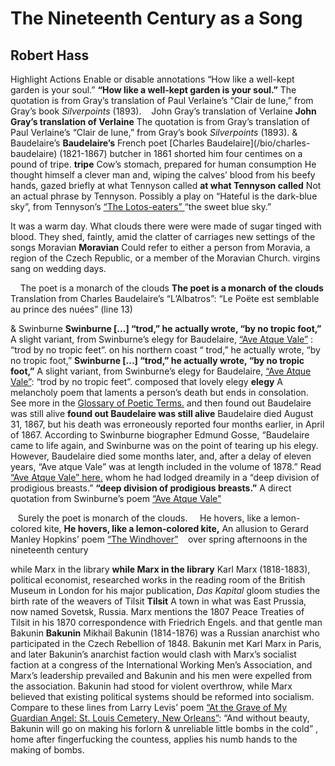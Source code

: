 # The Nineteenth Century as a Song
## Robert Hass
Highlight Actions Enable or disable annotations
“How like a well-kept garden is your soul.” **“How like a well-kept garden is
your soul.”** The quotation is from Gray’s translation of Paul Verlaine’s
“Clair de lune,” from Gray’s book _Silverpoints_ (1893).
   John Gray’s translation of Verlaine **John Gray’s translation of Verlaine**
The quotation is from Gray’s translation of Paul Verlaine’s “Clair de lune,”
from Gray’s book _Silverpoints_ (1893).
& Baudelaire’s **Baudelaire’s** French poet [Charles Baudelaire](/bio/charles-
baudelaire) (1821-1867) butcher in 1861
shorted him four centimes
on a pound of  tripe. **tripe** Cow’s stomach, prepared for human consumption
He thought himself a clever man
and, wiping the calves’ blood from his beefy hands,
gazed briefly  at what Tennyson called **at what Tennyson called** Not an
actual phrase by Tennyson. Possibly a play on “Hateful is the dark-blue sky”,
from Tennyson’s [“The Lotos-eaters” ](/poem/174631)
“the sweet blue sky.”

It was a warm day.
What clouds there were
were made of sugar tinged with blood.
They shed, faintly, amid the clatter of carriages
new settings of the songs
Moravian **Moravian** Could refer to either a person from Moravia, a region of
the Czech Republic, or a member of the Moravian Church. virgins sang on
wedding days.

    The poet is a monarch of the clouds **The poet is a monarch of the
clouds** Translation from Charles Baudelaire’s “L’Albatros”: “Le Poëte est
semblable au prince des nuées” (line 13)

& Swinburne **Swinburne [...] “trod,” he actually wrote, “by no tropic
foot,”** A slight variant, from Swinburne’s elegy for Baudelaire, [“Ave Atque
Vale”](/poem/174542) : “trod by no tropic feet”. on his northern coast
“ trod,” he actually wrote, “by no tropic foot,” **Swinburne [...] “trod,” he
actually wrote, “by no tropic foot,”** A slight variant, from Swinburne’s
elegy for Baudelaire, [“Ave Atque Vale”](/poem/174542): “trod by no tropic
feet”.
composed that lovely  elegy **elegy** A melancholy poem that laments a
person’s death but ends in consolation. See more in the [Glossary of Poetic
Terms.](/learning/glossary-term/elegy)
and then  found out Baudelaire was still alive **found out Baudelaire was
still alive** Baudelaire died August 31, 1867, but his death was erroneously
reported four months earlier, in April of 1867. According to Swinburne
biographer Edmund Gosse, “Baudelaire came to life again, and Swinburne was on
the point of tearing up his elegy. However, Baudelaire died some months later,
and, after a delay of eleven years, “Ave atque Vale” was at length included in
the volume of 1878.” Read [“Ave Atque Vale” here.](/poem/174542)
whom he had lodged dreamily
in a  “deep division of prodigious breasts.” **“deep division of prodigious
breasts.”** A direct quotation from Swinburne’s poem [“Ave Atque
Vale”](/poem/174542)

   Surely the poet is monarch of the clouds.
     He hovers, like a lemon-colored kite, **He hovers, like a lemon-colored
kite,** An allusion to Gerard Manley Hopkins’ poem [“The
Windhover”](/learning/guide/182786#poem)
   over spring afternoons in the nineteenth century

while Marx in the library **while Marx in the library** Karl Marx (1818-1883),
political economist, researched works in the reading room of the British
Museum in London for his major publication, _Das Kapital_ gloom
studies the birth rate of the weavers of  Tilsit **Tilsit** A town in what was
East Prussia, now named Sovetsk, Russia. Marx mentions the 1807 Peace Treaties
of Tilsit in his 1870 correspondence with Friedrich Engels.
and that gentle man  Bakunin **Bakunin** Mikhail Bakunin (1814-1876) was a
Russian anarchist who participated in the Czech Rebellion of 1848. Bakunin met
Karl Marx in Paris, and later Bakunin’s anarchist faction would clash with
Marx’s socialist faction at a congress of the International Working Men’s
Association, and Marx’s leadership prevailed and Bakunin and his men were
expelled from the association. Bakunin had stood for violent overthrow, while
Marx believed that existing political systems should be reformed into
socialism. Compare to these lines from Larry Levis’ poem [ “At the Grave of My
Guardian Angel: St. Louis Cemetery, New Orleans”](/poem/178512): “And without
beauty, Bakunin will go on making his forlorn & unreliable little bombs in the
cold”  ,
home after fingerfucking the countess,
applies his numb hands
to the making of bombs.